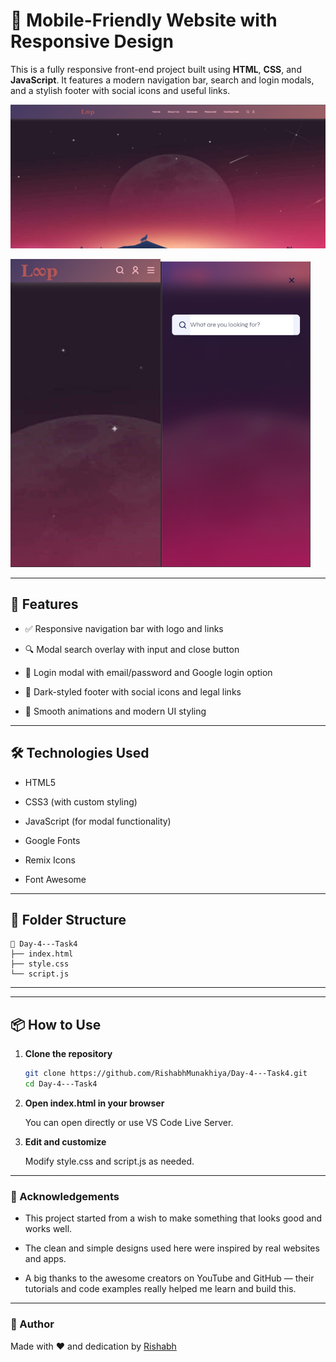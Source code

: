 # 📱 Mobile-Friendly Website with Responsive Design

This is a fully responsive front-end project built using **HTML**, **CSS**, and **JavaScript**. It features a modern navigation bar, search and login modals, and a stylish footer with social icons and useful links.

<img src="home.png" alt="view" width="600"  />

<img src="image.png" alt="view" width="240"/><img src="image-1.png" alt="view" width="240"/>


----

## 🚀 Features

- ✅ Responsive navigation bar with logo and links

- 🔍 Modal search overlay with input and close button
- 🔐 Login modal with email/password and Google login option
- 🌙 Dark-styled footer with social icons and legal links
- 🎨 Smooth animations and modern UI styling

---

## 🛠️ Technologies Used

- HTML5

- CSS3 (with custom styling)
- JavaScript (for modal functionality)
- Google Fonts
- Remix Icons
- Font Awesome

---

## 📁 Folder Structure

```
📁 Day-4---Task4
├── index.html
├── style.css
└── script.js
```
---

---

## 📦 How to Use

1. **Clone the repository**
   ```bash
   git clone https://github.com/RishabhMunakhiya/Day-4---Task4.git
   cd Day-4---Task4
   ```
2. **Open index.html in your browser**

    You can open directly or use VS Code Live Server.


3. **Edit and customize**

    Modify style.css and script.js as needed.

---

### 🎉 Acknowledgements

- This project started from a wish to make something that looks good and works well.

- The clean and simple designs used here were inspired by real websites and apps.

- A big thanks to the awesome creators on YouTube and GitHub — their tutorials and code examples really helped me learn and build this.



---
### 🙌 Author
Made with ❤️ and dedication by [Rishabh](https://github.com/RishabhMunakhiya)
 
